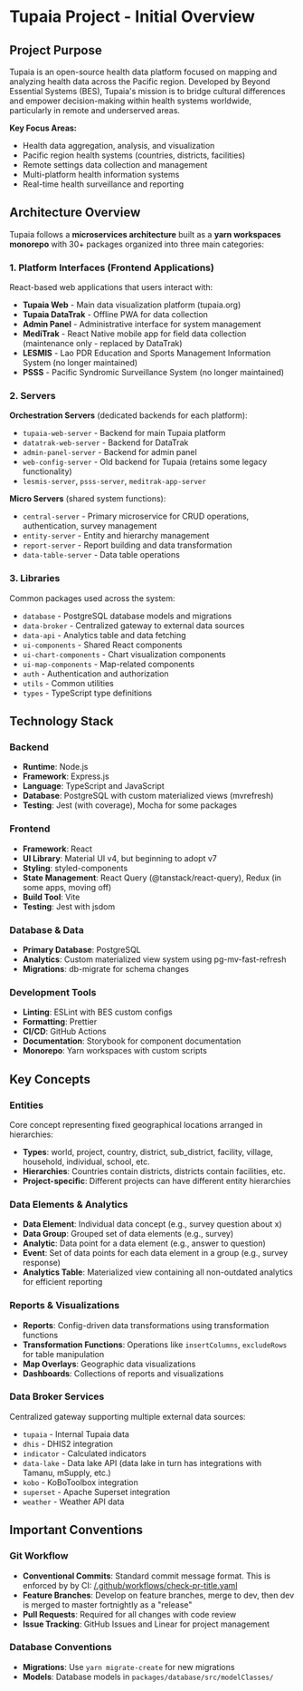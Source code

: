 # Tupaia Project - Initial Overview

## Project Purpose

Tupaia is an open-source health data platform focused on mapping and analyzing health data across the Pacific region. Developed by Beyond Essential Systems (BES), Tupaia's mission is to bridge cultural differences and empower decision-making within health systems worldwide, particularly in remote and underserved areas.

**Key Focus Areas:**

- Health data aggregation, analysis, and visualization
- Pacific region health systems (countries, districts, facilities)
- Remote settings data collection and management
- Multi-platform health information systems
- Real-time health surveillance and reporting

## Architecture Overview

Tupaia follows a **microservices architecture** built as a **yarn workspaces monorepo** with 30+ packages organized into three main categories:

### 1. Platform Interfaces (Frontend Applications)

React-based web applications that users interact with:

- **Tupaia Web** - Main data visualization platform (tupaia.org)
- **Tupaia DataTrak** - Offline PWA for data collection
- **Admin Panel** - Administrative interface for system management
- **MediTrak** - React Native mobile app for field data collection (maintenance only - replaced by DataTrak)
- **LESMIS** - Lao PDR Education and Sports Management Information System (no longer maintained)
- **PSSS** - Pacific Syndromic Surveillance System (no longer maintained)

### 2. Servers

**Orchestration Servers** (dedicated backends for each platform):

- `tupaia-web-server` - Backend for main Tupaia platform
- `datatrak-web-server` - Backend for DataTrak
- `admin-panel-server` - Backend for admin panel
- `web-config-server` - Old backend for Tupaia (retains some legacy functionality)
- `lesmis-server`, `psss-server`, `meditrak-app-server`

**Micro Servers** (shared system functions):

- `central-server` - Primary microservice for CRUD operations, authentication, survey management
- `entity-server` - Entity and hierarchy management
- `report-server` - Report building and data transformation
- `data-table-server` - Data table operations

### 3. Libraries

Common packages used across the system:

- `database` - PostgreSQL database models and migrations
- `data-broker` - Centralized gateway to external data sources
- `data-api` - Analytics table and data fetching
- `ui-components` - Shared React components
- `ui-chart-components` - Chart visualization components
- `ui-map-components` - Map-related components
- `auth` - Authentication and authorization
- `utils` - Common utilities
- `types` - TypeScript type definitions

## Technology Stack

### Backend

- **Runtime**: Node.js
- **Framework**: Express.js
- **Language**: TypeScript and JavaScript
- **Database**: PostgreSQL with custom materialized views (mvrefresh)
- **Testing**: Jest (with coverage), Mocha for some packages

### Frontend

- **Framework**: React
- **UI Library**: Material UI v4, but beginning to adopt v7
- **Styling**: styled-components
- **State Management**: React Query (@tanstack/react-query), Redux (in some apps, moving off)
- **Build Tool**: Vite
- **Testing**: Jest with jsdom

### Database & Data

- **Primary Database**: PostgreSQL
- **Analytics**: Custom materialized view system using pg-mv-fast-refresh
- **Migrations**: db-migrate for schema changes

### Development Tools

- **Linting**: ESLint with BES custom configs
- **Formatting**: Prettier
- **CI/CD**: GitHub Actions
- **Documentation**: Storybook for component documentation
- **Monorepo**: Yarn workspaces with custom scripts

## Key Concepts

### Entities

Core concept representing fixed geographical locations arranged in hierarchies:

- **Types**: world, project, country, district, sub_district, facility, village, household, individual, school, etc.
- **Hierarchies**: Countries contain districts, districts contain facilities, etc.
- **Project-specific**: Different projects can have different entity hierarchies

### Data Elements & Analytics

- **Data Element**: Individual data concept (e.g., survey question about x)
- **Data Group**: Grouped set of data elements (e.g., survey)
- **Analytic**: Data point for a data element (e.g., answer to question)
- **Event**: Set of data points for each data element in a group (e.g., survey response)
- **Analytics Table**: Materialized view containing all non-outdated analytics for efficient reporting

### Reports & Visualizations

- **Reports**: Config-driven data transformations using transformation functions
- **Transformation Functions**: Operations like `insertColumns`, `excludeRows` for table manipulation
- **Map Overlays**: Geographic data visualizations
- **Dashboards**: Collections of reports and visualizations

### Data Broker Services

Centralized gateway supporting multiple external data sources:

- `tupaia` - Internal Tupaia data
- `dhis` - DHIS2 integration
- `indicator` - Calculated indicators
- `data-lake` - Data lake API (data lake in turn has integrations with Tamanu, mSupply, etc.)
- `kobo` - KoBoToolbox integration
- `superset` - Apache Superset integration
- `weather` - Weather API data

## Important Conventions

### Git Workflow

- **Conventional Commits**: Standard commit message format. This is enforced by by CI: [/.github/workflows/check-pr-title.yaml](/.github/workflows/check-pr-title.yaml)
- **Feature Branches**: Develop on feature branches, merge to dev, then dev is merged to master fortnightly as a "release"
- **Pull Requests**: Required for all changes with code review
- **Issue Tracking**: GitHub Issues and Linear for project management

### Database Conventions

- **Migrations**: Use `yarn migrate-create` for new migrations
- **Models**: Database models in `packages/database/src/modelClasses/`
